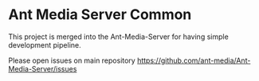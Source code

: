 Ant Media Server Common
==================
This project is merged into the Ant-Media-Server for having simple development pipeline. 

Please open issues on main repository https://github.com/ant-media/Ant-Media-Server/issues
